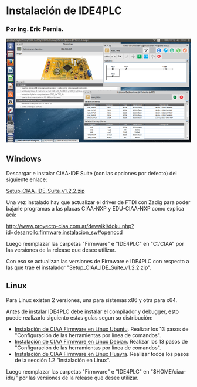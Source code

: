 # Instalación de IDE4PLC

### Por Ing. Eric Pernia.

![Imagen "IDE4PLCv1-0-5_2.png" no encontrada](assets/img/IDE4PLCv1-0-4_2.png "IDE4PLC v1.0.5")

## Windows

Descargar e instalar CIAA-IDE Suite (con las opciones por defecto) del siguiente enlace:

[Setup_CIAA_IDE_Suite_v1.2.2.zip](https://github.com/ciaa/Software-IDE/releases/download/v1.2.2/Setup_CIAA_IDE_Suite_v1.2.2.zip)

Una vez instalado hay que actualizar el driver de FTDI con Zadig para poder bajarle programas a las placas CIAA-NXP y EDU-CIAA-NXP como explica acá:

http://www.proyecto-ciaa.com.ar/devwiki/doku.php?id=desarrollo:firmware:instalacion_sw#openocd

Luego reemplazar las carpetas "Firmware" e "IDE4PLC" en "C:/CIAA" por las versiones de la release que desee utilizar.

Con eso se actualizan las versiones de Firmware e IDE4PLC con respecto a las que trae el instalador "Setup_CIAA_IDE_Suite_v1.2.2.zip".


## Linux

Para Linux existen 2 versiones, una para sistemas x86 y otra para x64.

Antes de instalar IDE4PLC debe instalar el compilador y debugger, esto puede realizarlo siguiento estas guías segun so distribución:

- [Instalación de CIAA Firmware en Linux Ubuntu](http://www.proyecto-ciaa.com.ar/devwiki/doku.php?id=docu:fw:bm:ide:install_linux). Realizar los 13 pasos de "Configuración de las herramientas por línea de comandos".
- [Instalación de CIAA Firmware en Linux Debian](http://www.proyecto-ciaa.com.ar/devwiki/doku.php?id=docu:fw:bm:ide:install_linux_debian). Realizar los 13 pasos de "Configuración de las herramientas por línea de comandos".
- [Instalación de CIAA Firmware en Linux Huayra](https://2mp.conae.gov.ar/attachments/article/1313/SAE-MAN-0002-D%20-%20Manual%20instalacion%20IDE%20y%20compilacion.pdf). Realizar todos los pasos de la sección 1.2 "Instalación en Linux".

Luego reemplazar las carpetas "Firmware" e "IDE4PLC" en "$HOME/ciaa-ide/" por las versiones de la release que desee utilizar.
